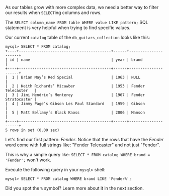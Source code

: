 As our tables grow with more complex data, we need a better way to filter our results when `SELECT`ing columns and rows.

The `SELECT column_name FROM table WHERE value LIKE pattern;` SQL statement is very helpful when trying to find specific values. 

Our current `catalog` table of the `db_guitars_collection` looks like this: 

```
mysql> SELECT * FROM catalog;
+----+-----------------------------------------+------+---------------------+ 
| id | name                                    | year | brand               | 
+----+-----------------------------------------+------+---------------------+ 
|  1 | Brian May’s Red Special                 | 1963 | NULL                | 
|  2 | Keith Richards’ Micawber                | 1953 | Fender Telecaster   | 
|  3 | Jimi Hendrix’s Monterey                 | 1967 | Fender Stratocaster | 
|  4 | Jimmy Page’s Gibson Les Paul Standard   | 1959 | Gibson              | 
|  5 | Matt Bellamy’s Black Kaoss              | 2006 | Manson              | 
+----+-----------------------------------------+------+---------------------+ 
5 rows in set (0.00 sec)
```

Let's find our first pattern: _Fender_.
Notice that the rows that have the _Fender_ word come with full strings like: "Fender Telecaster" and not just "Fender". 

This is why a simple query like: `SELECT * FROM catalog WHERE brand = 'Fender';` won't work.

Execute the following query in your `mysql>` shell: 

```
mysql> SELECT * FROM catalog WHERE brand LIKE 'Fender%';
```

Did you spot the `%` symbol? Learn more about it in the next section. 